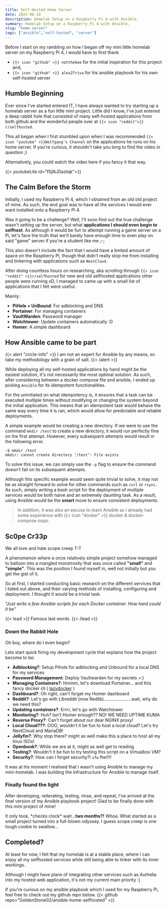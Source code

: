 ```yaml
---
title: Self-Hosted Home Server
date: 2025-06-16
description: Homelab Setup on a Raspberry Pi 4 with Ansible.
summary: Homelab Setup on a Raspberry Pi 4 with Ansible.
slug: "home-server"
tags: ["ansible","self-hosted", "server"]
---
```


Before I start on my rambling on how I began off my mini little homelab server on my Raspberry Pi 4, I would have to first thank 
- `{{< icon "github" >}} notthebee` for the initial inspiration for this project and,
- `{{< icon "github" >}} alex27riva` for his ansible playbook for his own self-hosted server

## Humble Beginning

Ever since I've started entered IT, I have always wanted to try starting up a homelab server as a fun little mini project. Little did I know, I've just entered a deep rabbit hole that consisted of many self-hosted applications from both github and the wonderful people over at `{{< icon "reddit">}} r/selfhosted`.

This all began when I first stumbled upon when I was recommended `{{< icon "youtube" >}}Wolfgang's Channel` on the applications he runs on his home server. If you're curious, it shouldn't take you long to find the video in question ;)

Alternatively, you could watch the video here if you fancy it that way.

{{< youtubeLite id="f5jNJDaztqk">}}

## The Calm Before the Storm
Initially, I used my Raspberry Pi 4, which I obtained from an old old project of mine. As such, the end goal was to have all the services I would ever want installed onto a Raspberry Pi 4.

Was it going to be a challenge? Well, I'll soon find out the true challenge wasn't setting up the server, but what **applications I should even begin to selfhost**. As although it would be fun to attempt running a game server on a Pi, let's face the truth that we'll barely have enough time to even play on said "game" server if you're a student like me ;-;

This also doesn't include the fact that I would have a limited amount of space on the Raspberry Pi, though that didn't really stop me from installing and tinkering with applications such as `NextCloud`.

After doing countless hours on researching, aka scrolling through `{{< icon "reddit" >}}r/selfhosted` for new and old selfhosted applications other people were running xD, I managed to came up with a small list of applications that I felt were useful.

Mainly:
- **PiHole + UnBound**: For adblocking and DNS
- **Portainer**: For managing containers
- **VaultWarden**: Password manager
- **Watchtower**: Update containers automatically :D
- **Homer**: A simple dashboard

## How Ansible came to be part
{{< alert "circle-info" >}}
I am not an expert for Ansible by any means, so take my methodology with a grain of salt.
{{< /alert >}}

While deploying all my self-hosted applications by hand might be the easiest solution, it's not necessarily the most optimal solution. As such, after considering between a docker compose file and ansible, I ended up picking `Ansible` for its idempotent functionalities.

For the uninitiated on what idempotency is, it ensures that a task can be executed multiple times without modifying or changing the system beyond the initial application. This means that an idempotent task would behave the same way every time it is ran, which would allow for predictable and reliable deployments.

A simple example would be creating a new directory. If we were to use the command `mkdir /test` to create a new directory, it would run perfectly fine on the first attempt. However, every subsequent attempts would result in the following error.
```
~$ mkdir /test
mkdir: cannot create directory ‘/test’: File exists
```

To solve this issue, we can simply use the `-p` flag to ensure the command doesn't fail on its subsequent attempts.

Although this specific example would seem quite trivial to solve, it may not be as straight forward to solve for other commands such as `curl` or `rsync`. As such, simply writing a bash script for the deployment of multiple services would be both naive and an extremely daunting task. As a result, using Ansible would be the **smart** move to ensure consistent deployments.
> In addition, it was also an excuse to learn Ansible as I already had some experience with {{< icon "docker" >}} docker & docker-compose oops.


## Sc0pe Cr33p
We all love and hate scope creep T-T

A phenomenon where a once relatively simple project somehow managed to balloon into a mangled monstrosity that was once called **"small"** and **"simple"**. This was the position I found myself in, well not initially but you get the gist of it.

So at first, I started conducting basic research on the different services that I listed out above, and their varying methods of installing, configuring and deployment. I thought it would be a trivial task.

*"Just write a few Ansible scripts for each Docker container. How hard could it be"*

{{< lead >}}
Famous last words.
{{< /lead >}}

### Down the Rabbit Hole
Oh boy, where do I even begin?

Lets start quick firing my development cycle that explains how the project become to be:
- **Adblocking?**: Setup Pihole for adblocking and Unbound for a local DNS for my services
- **Password Management**: Deploy Vaultwarden for my secrets >:)
- **Managing Containers?**: Hmmm, let's download Portainer... and this fancy docker cli ( [lazydocker](https://github.com/jesseduffield/lazydocker) )
- **Dashboard?**: Oh right, can't forget my Homer dashboard
- **Reddit?**: Let's go with Libreddit (now Redlib)......................wait, why do we need this?
- **Updating containers?**: Errrr, let's go with Watchtower
- **Monitoring?**: Huh? Isn't Homer enough?? NO! WE NEED UPTIME KUMA
- **Reverse Proxy?**: Can't forget about our dear NGINX proxy!
- **Local Cloud???**: OOO, wouldn't it be fun to host a local cloud? Let's try NextCloud and MariaDB!
- **Jellyfin?**: Why stop there? might as well make this a place to host all my linux ISOs!
- **Openbook?**: While we are at it, might as well get to reading
- **Testing?**: Wouldn't it be fun to try testing this script on a Virtualbox VM?
- **Security?**: How can I forget security?! `ufw` ftw!!!!

It was at his moment I realised that I wasn't using Ansible to manage my mini-homelab. I was building the infrastructure for Ansible to manage itself.

### Finally found the light
After developing, reiterating, testing, rinse, and repeat, I've arrived at the final version of my Ansible playbook project! Glad to be finally done with this *mini* project of mine!

It only took, \*checks clock\* wait...**two months?!** Whoa. What started as a small project turned into a full-blown odyssey. I guess scope creep is one tough cookie to swallow...
## Completed?
At least for now, I felt that my homelab is at a stable place, where I can enjoy all my selfhosted services while still being able to tinker with its inner workings.

Although I might have plans of integrating other services such as Authelia into my hosted web application, it's not my current main priority :]


If you're curious on my ansible playbook which I used for my Raspberry Pi, feel free to check out my github repo below.
{{< github repo="GoldenStone02/ansible-home-selfhosted" >}}
